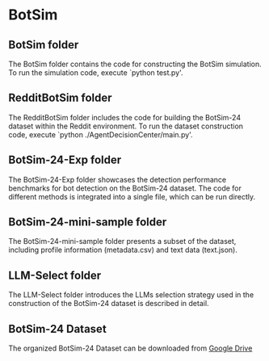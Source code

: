 # BotSim

## BotSim folder

The BotSim folder contains the code for constructing the BotSim simulation. To run the simulation code, execute `python test.py'.

## RedditBotSim folder

The RedditBotSim folder includes the code for building the BotSim-24 dataset within the Reddit environment. To run the dataset construction code, execute `python ./AgentDecisionCenter/main.py'.

## BotSim-24-Exp folder

The BotSim-24-Exp folder showcases the detection performance benchmarks for bot detection on the BotSim-24 dataset. The code for different methods is integrated into a single file, which can be run directly.

## BotSim-24-mini-sample folder

The BotSim-24-mini-sample folder presents a subset of the dataset, including profile information (metadata.csv) and text data (text.json).

## LLM-Select folder

The LLM-Select folder introduces the LLMs selection strategy used in the construction of the BotSim-24 dataset is described in detail.


## BotSim-24 Dataset

The organized BotSim-24 Dataset can be downloaded from [Google Drive](https://drive.google.com/drive/folders/1AmSkUL2ZB5pFVEznmfaDCRUAPWfV14sQ)
